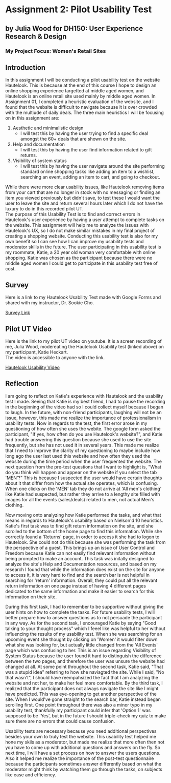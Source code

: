 # Assignment 2: Pilot Usability Test
## by Julia Wood for DH150: User Experience Research & Design

### My Project Focus: Women's Retail Sites 

## Introduction

In this assignment I will be conducting a pilot usability test on the website Hautelook. This is because at the end of this course I hope to design an online shopping experience targetted at middle aged women, and Hautelook is an online retail site used mainly by middle aged women. In Assignment 01, I completed a heuristic evaluation of the website, and I found that the website is difficult to navigate because it is over crowded with the multiude of daily deals. The three main heuristics I will be focusing on in this assignment are:
1. Aesthetic and minimalistic design  
    - I will test this by having the user trying to find a specific deal amongst the 60+ deals that are shown on the site. 
2. Help and documentation  
    - I will test this by having the user find information related to gift returns.  
3. Visibility of system status 
    - I will test this by having the user navigate around the site performing standard online shopping tasks like adding an item to a wishlist, searching an event, adding an item to cart, and going to checkout. 

While there were more clear usability issues, like Hautelook removing items from your cart that are no longer in stock with no  messaging or finding an item you viewed previously but didn't save, to test these I would want the user to leave the site and return several hours later which I do not have the luxury to do in this recorded pilot UT.   
The purpose of this Usability Test is to find and correct errors in Hautelook's user experience by having a user attempt to complete tasks on the website. This assignment will help me to analyze the issues with Hautelook's UX, so I do not make similar mistakes in my final project of creating a shopping website. Conducting  this usability test is also for my own benefit so I can see how I can improve my usability tests and moderator skills in the future. The user participating in this usability test is my roommate, Katie, a 20 year old woman very comfortable with online shopping. Katie was chosen as the participant because there were no middle aged women I could get to participate in this usability test free of cost. 

## Survey 
Here is a link to my Hautelook Usability Test made with Google Forms and shared with my instructor, Dr. Sookie Cho. 

[Survey Link](https://forms.gle/iNT8DqtcsufDY3p17)

## Pilot UT Video
Here is the link to my pilot UT video on youtube. It is a screen recording of me, Julia Wood, modereating the Hautelook Usability test (linked above) on my participant, Katie Heckart.  
The video is accessible to anyone with the link. 

[Hautelook Usability Video](https://www.youtube.com/watch?v=11KFFk0Fj5k&feature=youtu.be)

## Reflection

I am going to reflect on Katie's experience with Hautelook and the usability test I made. Seeing that Katie is my best friend, I had to pause the recording in the beginning of the video had so I could collect myself because I began to laugh. In the future, with non-friend participants, laughing will not be an issue, however, this made me realize the importance of professionalism in usability tests. Now in regards to the test, the first error arose in my questioning of how often she uses the webite. The google form asked the participant, "If yes, how often do you use Hautelook's website?", and Katie had trouble answering this question because she used to use the site frequently, but she has not used it in several years. This made me realize that I need to improve the clarity of my questioning to maybe include how long ago the user last used this website and how often they used the website during the time period when the user frequented the website. The next question from the pre-test questions that I want to highlight is, "What do you think will happen and appear on the website if you select the tab 'MEN'?" This is because I suspected the user would have certain thoughts about it that  differ from how the actual site operates, which is confusing. When one clicks on the 'MEN' tab they do not arrive at 'All men's clothing' like Katie had suspected, but rather they arrive to a lengthy site filled with images for all the events (sales/deals) related to men, not actual Men's clothing.

Now moving onto analyzing how Katie performed the tasks, and what that means in regards to Hautelook's usability based on Nielson'd 10 heuristics. Katie's first task was to find gift return information on the site, and she scrolled to the bottom of the home page to find this information. While she correctly found a 'Returns' page, in order to access it she had to logon to Hautelook. She could not do this because she was performing the task from the perspective of a guest. This brings up an issue of User Control and Freedom because Katie can not easily find relevant information without being prompted to make an account. This task was initally designed to analyze the site's Help and Documentation resources, and based on my research I found that while the information does exist on the site for anyone to access it, it is very hard to find and the search bar is not helpful in searching for 'return' information. Overall, they could put all the relevant return information on one page instead of having 4 different pages dedicated to the same information and make it easier to search  for this information on their site.  

During this first task, I had to remember to be supportive without giving the user hints on how to complete the tasks. For future usability tests, I will better prepare how to answer questions as to not persuade the participant in any way. As for the second task, I encouraged Katie by saying "Good talking to your thought process" which I feeel like was helpful to her without influencing the results of my usability test. When she was searching for an upcoming event she thought by clicking on 'Women' it would filter down what she was looking for, but actually little changed from the 'All Events' page which was confusing to her. This is an issue regarding Visibility of System Status because the user found it hard to distinguish the  difference between the two pages, and therefore the user was unsure the website had changed at all. At some point throughout the second task, Katie said, "That was a stupid idea" referring to how she naviagted the site. While I said, "No that wasn't", I should have reempahsized the fact that I am analyzing the website and not her, to make her feel more comfortable. By the third task, I realized that the participant does not always navigate the site like I might have predicted. This was eye-opening to get another perspective of the site. When I would've gone straight to the search bar, Katie instead began scrolling first. One point throughout there was also a minor typo in my usability test, thankfully my participant could infer that 'Option 1' was supposed to be 'Yes', but in the future I should triple-check my quiz to make sure there are no errors that could cause confusion. 

Usability tests are necessary because you need additional perspectives besides your own to truly test the website. This usability test helped me hone my skils as a moderator, but made me realize that more often then not you have to come up with additional questions and answers on the fly. So next time, I will have a set process on how to answer the users questions. Also it helped me realize the importance of the post-test questionnaire because the participants sometimes answer differently based on what the moderator might think  by  watching them go through the tasks, on subjects like ease and efficiency. 
